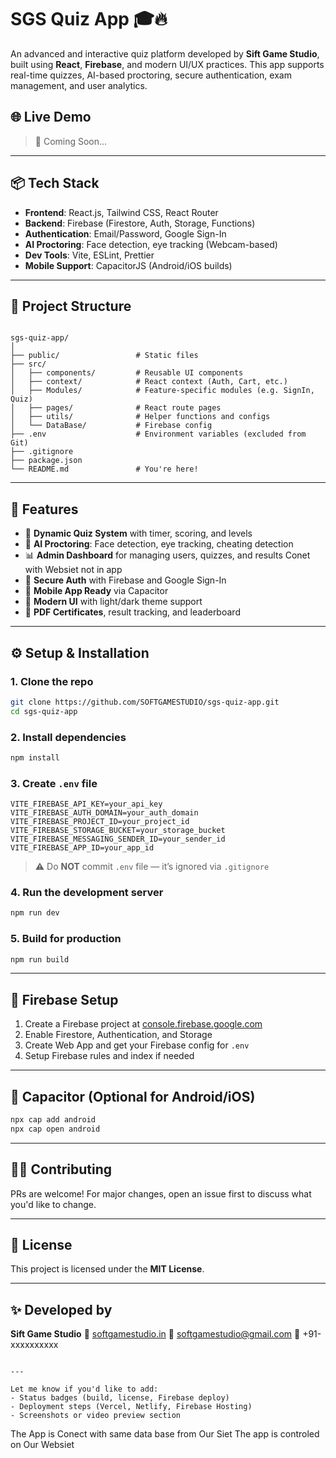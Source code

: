 
# SGS Quiz App 🎓🔥

An advanced and interactive quiz platform developed by **Sift Game Studio**, built using **React**, **Firebase**, and modern UI/UX practices. This app supports real-time quizzes, AI-based proctoring, secure authentication, exam management, and user analytics.

## 🌐 Live Demo

> 🔗 Coming Soon...

---

## 📦 Tech Stack

- **Frontend**: React.js, Tailwind CSS, React Router
- **Backend**: Firebase (Firestore, Auth, Storage, Functions)
- **Authentication**: Email/Password, Google Sign-In
- **AI Proctoring**: Face detection, eye tracking (Webcam-based)
- **Dev Tools**: Vite, ESLint, Prettier
- **Mobile Support**: CapacitorJS (Android/iOS builds)

---

## 📂 Project Structure

```

sgs-quiz-app/
│
├── public/                 # Static files
├── src/
│   ├── components/         # Reusable UI components
│   ├── context/            # React context (Auth, Cart, etc.)
│   ├── Modules/            # Feature-specific modules (e.g. SignIn, Quiz)
│   ├── pages/              # React route pages
│   ├── utils/              # Helper functions and configs
│   └── DataBase/           # Firebase config
├── .env                    # Environment variables (excluded from Git)
├── .gitignore
├── package.json
└── README.md               # You're here!

````

---

## 🚀 Features

- 📝 **Dynamic Quiz System** with timer, scoring, and levels
- 🎥 **AI Proctoring**: Face detection, eye tracking, cheating detection
- 📊 **Admin Dashboard** for managing users, quizzes, and results Conet with Websiet not in app 
- 🔐 **Secure Auth** with Firebase and Google Sign-In
- 📱 **Mobile App Ready** via Capacitor
- 🎨 **Modern UI** with light/dark theme support
- 📜 **PDF Certificates**, result tracking, and leaderboard

---

## ⚙️ Setup & Installation

### 1. Clone the repo

```bash
git clone https://github.com/SOFTGAMESTUDIO/sgs-quiz-app.git
cd sgs-quiz-app
````

### 2. Install dependencies

```bash
npm install
```

### 3. Create `.env` file

```env
VITE_FIREBASE_API_KEY=your_api_key
VITE_FIREBASE_AUTH_DOMAIN=your_auth_domain
VITE_FIREBASE_PROJECT_ID=your_project_id
VITE_FIREBASE_STORAGE_BUCKET=your_storage_bucket
VITE_FIREBASE_MESSAGING_SENDER_ID=your_sender_id
VITE_FIREBASE_APP_ID=your_app_id
```

> ⚠️ Do **NOT** commit `.env` file — it’s ignored via `.gitignore`

### 4. Run the development server

```bash
npm run dev
```

### 5. Build for production

```bash
npm run build
```

---

## 🧪 Firebase Setup

1. Create a Firebase project at [console.firebase.google.com](https://console.firebase.google.com)
2. Enable Firestore, Authentication, and Storage
3. Create Web App and get your Firebase config for `.env`
4. Setup Firebase rules and index if needed

---

## 🤖 Capacitor (Optional for Android/iOS)

```bash
npx cap add android
npx cap open android
```

---

## 👨‍💻 Contributing

PRs are welcome! For major changes, open an issue first to discuss what you'd like to change.

---

## 📄 License

This project is licensed under the **MIT License**.

---

## ✨ Developed by

**Sift Game Studio**
🔗 [softgamestudio.in](https://softgamestudio.in)
📧 [softgamestudio@gmail.com](mailto:softgamestudio@gmail.com)
📱 +91-xxxxxxxxxx

```

---

Let me know if you'd like to add:
- Status badges (build, license, Firebase deploy)
- Deployment steps (Vercel, Netlify, Firebase Hosting)
- Screenshots or video preview section
```


The App is Conect with same data base from Our Siet The app is controled on Our Websiet 